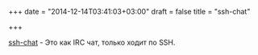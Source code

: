 +++
date = "2014-12-14T03:41:03+03:00"
draft = false
title = "ssh-chat"

+++

<p><a href="https://github.com/shazow/ssh-chat">ssh-chat</a>&nbsp;- Это как IRC чат, только ходит по SSH.</p>

